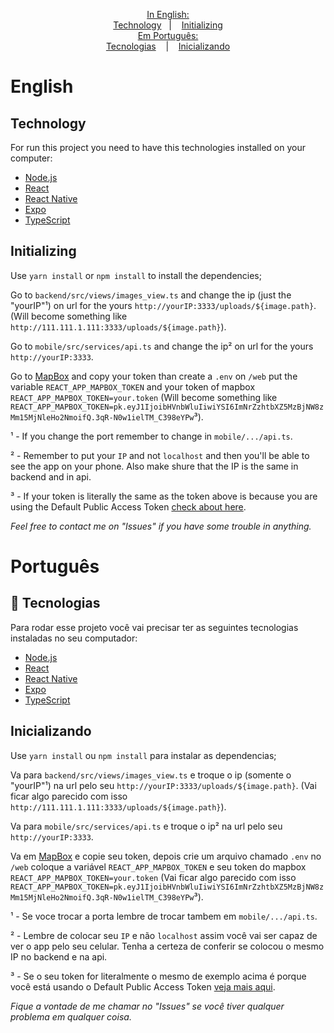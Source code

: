 <p align="center">
  <a href="#-English:">In English:</a><br>
  <a href="#-Technology">Technology</a>&nbsp;&nbsp;&nbsp;|&nbsp;&nbsp;&nbsp;
  <a href="#-Initializing">Initializing</a><br>
  <a href="#-Português:">Em Português:</a><br>
  <a href="#Tecnologias">Tecnologias</a>&nbsp;&nbsp;&nbsp;&nbsp;|&nbsp;&nbsp;&nbsp;
  <a href="#-Inicializando">Inicializando</a>
</p>

# English

## Technology

For run this project you need to have this technologies installed on your computer:

- [Node.js]
- [React]
- [React Native]
- [Expo]
- [TypeScript]

## Initializing

Use ``yarn install`` or ``npm install`` to install the dependencies;

Go to ``backend/src/views/images_view.ts`` and change the ip (just the "yourIP"¹) on url for the yours ``http://yourIP:3333/uploads/${image.path}``. (Will become something like `http://111.111.1.111:3333/uploads/${image.path}`).

Go to ``mobile/src/services/api.ts`` and change the ip² on url for the yours ``http://yourIP:3333``.

Go to [MapBox][accmap] and copy your token than create a ``.env`` on ``/web`` put the variable ``REACT_APP_MAPBOX_TOKEN`` and your token of mapbox ``REACT_APP_MAPBOX_TOKEN=your.token`` (Will become something like ``REACT_APP_MAPBOX_TOKEN=pk.eyJ1IjoibHVnbWluIiwiYSI6ImNrZzhtbXZ5MzBjNW8zMm15MjNleHo2NmoifQ.3qR-N0w1ielTM_C398eYPw``³).



¹ - If you change the port remember to change in ``mobile/.../api.ts``.

² - Remember to put your ``IP`` and not ``localhost`` and then you'll be able to see the app on your phone. Also make shure that the IP is the same in backend and in api.

³ - If your token is literally the same as the token above is because you are using the Default Public Access Token [check about here][docmap].

*Feel free to contact me on "Issues" if you have some trouble in anything.*

# Português

## 🚀 Tecnologias

Para rodar esse projeto você vai precisar ter as seguintes tecnologias instaladas no seu computador:

- [Node.js]
- [React]
- [React Native]
- [Expo]
- [TypeScript]


## Inicializando

Use ``yarn install`` ou ``npm install`` para instalar as dependencias;

Va para ``backend/src/views/images_view.ts`` e troque o ip (somente o "yourIP"¹) na url pelo seu ``http://yourIP:3333/uploads/${image.path}``. (Vai ficar algo parecido com isso `http://111.111.1.111:3333/uploads/${image.path}`).

Va para ``mobile/src/services/api.ts`` e troque o ip² na url pelo seu ``http://yourIP:3333``.

Va em [MapBox][accmap] e copie seu token, depois crie um arquivo chamado ``.env`` no ``/web`` coloque a variável ``REACT_APP_MAPBOX_TOKEN`` e seu token do mapbox ``REACT_APP_MAPBOX_TOKEN=your.token`` (Vai ficar algo parecido com isso ``REACT_APP_MAPBOX_TOKEN=pk.eyJ1IjoibHVnbWluIiwiYSI6ImNrZzhtbXZ5MzBjNW8zMm15MjNleHo2NmoifQ.3qR-N0w1ielTM_C398eYPw``³).



¹ - Se voce trocar a porta lembre de trocar tambem em ``mobile/.../api.ts``.

² - Lembre de colocar seu ``IP`` e não ``localhost`` assim você vai ser capaz de ver o app pelo seu celular. Tenha a certeza de conferir se colocou o mesmo IP no backend e na api.

³ - Se o seu token for literalmente o mesmo de exemplo acima é porque você está usando o Default Public Access Token [veja mais aqui][docmap].

*Fique a vontade de me chamar no "Issues" se você tiver qualquer problema em qualquer coisa.*


<!-- Sources: -->

[Node.js]: https://nodejs.org/en/
[React]: https://reactjs.org
[React Native]: https://facebook.github.io/react-native/
[Expo]: https://expo.io/
[TypeScript]: https://www.typescriptlang.org/

[docmap]: https://docs.mapbox.com/accounts/overview/tokens/#default-public-access-token
[accmap]: https://account.mapbox.com/
